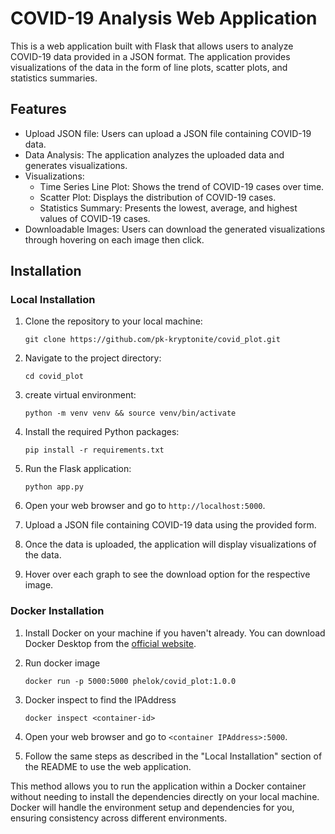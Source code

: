 # COVID-19 Analysis Web Application

This is a web application built with Flask that allows users to analyze COVID-19 data provided in a JSON format. The application provides visualizations of the data in the form of line plots, scatter plots, and statistics summaries.

## Features

- Upload JSON file: Users can upload a JSON file containing COVID-19 data.
- Data Analysis: The application analyzes the uploaded data and generates visualizations.
- Visualizations:
  - Time Series Line Plot: Shows the trend of COVID-19 cases over time.
  - Scatter Plot: Displays the distribution of COVID-19 cases.
  - Statistics Summary: Presents the lowest, average, and highest values of COVID-19 cases.
- Downloadable Images: Users can download the generated visualizations through hovering on each image then click.

## Installation

### Local Installation

1. Clone the repository to your local machine:

    ```
    git clone https://github.com/pk-kryptonite/covid_plot.git
    ```

2. Navigate to the project directory:

    ```
    cd covid_plot
    ```
4. create virtual environment:

    ```
    python -m venv venv && source venv/bin/activate 
    ```
3. Install the required Python packages:

    ```
    pip install -r requirements.txt
    ```

4. Run the Flask application:

    ```
    python app.py
    ```

5. Open your web browser and go to `http://localhost:5000`.
6. Upload a JSON file containing COVID-19 data using the provided form.
7. Once the data is uploaded, the application will display visualizations of the data.
8. Hover over each graph to see the download option for the respective image.

### Docker Installation

1. Install Docker on your machine if you haven't already. You can download Docker Desktop from the [official website](https://www.docker.com/products/docker-desktop).

2. Run docker image

    ```
    docker run -p 5000:5000 phelok/covid_plot:1.0.0
    ```

3. Docker inspect to find the IPAddress

    ```
    docker inspect <container-id>
    ```

4. Open your web browser and go to `<container IPAddress>:5000`.
5. Follow the same steps as described in the "Local Installation" section of the README to use the web application.

This method allows you to run the application within a Docker container without needing to install the dependencies directly on your local machine. Docker will handle the environment setup and dependencies for you, ensuring consistency across different environments.


